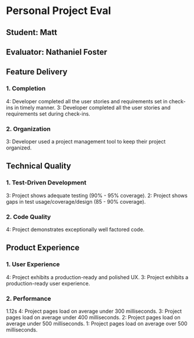 # Personal Project Eval

## Student: Matt
## Evaluator: Nathaniel Foster

## Feature Delivery

### 1. Completion

4: Developer completed all the user stories and requirements set in check-ins in timely manner.
3: Developer completed all the user stories and requirements set during check-ins.


### 2. Organization

3: Developer used a project management tool to keep their project organized.

## Technical Quality

### 1. Test-Driven Development

3: Project shows adequate testing (90% - 95% coverage).
2: Project shows gaps in test usage/coverage/design (85 - 90% coverage).

### 2. Code Quality

4: Project demonstrates exceptionally well factored code.


## Product Experience

### 1. User Experience

4: Project exhibits a production-ready and polished UX.
3: Project exhibits a production-ready user experience.

### 2. Performance
1.12s
4: Project pages load on average under 300 milliseconds.
3: Project pages load on average under 400 milliseconds.
2: Project pages load on average under 500 milliseconds.
1: Project pages load on average over 500 milliseconds.
